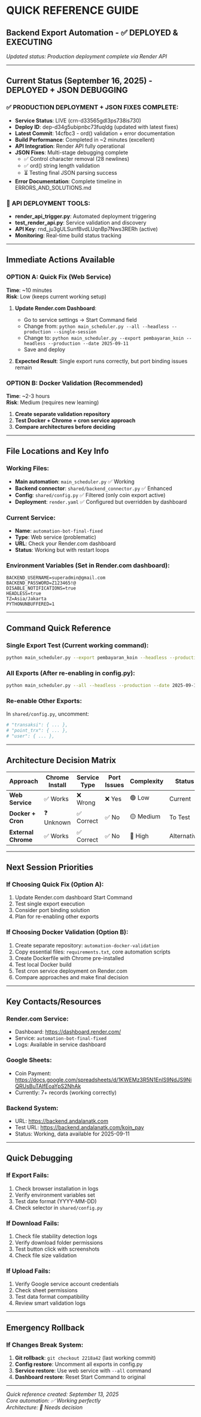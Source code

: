 # QUICK REFERENCE GUIDE
## Backend Export Automation - ✅ DEPLOYED & EXECUTING

*Updated status: Production deployment complete via Render API*

---

## Current Status (September 16, 2025) - DEPLOYED + JSON DEBUGGING

### ✅ **PRODUCTION DEPLOYMENT + JSON FIXES COMPLETE:**
- **Service Status**: LIVE (crn-d33565gdl3ps738is730)
- **Deploy ID**: dep-d34g5ubipnbc73fuqldg (updated with latest fixes)
- **Latest Commit**: 14cfbc3 - ord() validation + error documentation
- **Build Performance**: Completed in ~2 minutes (excellent)
- **API Integration**: Render API fully operational
- **JSON Fixes**: Multi-stage debugging complete
  - ✅ Control character removal (28 newlines)
  - ✅ ord() string length validation
  - ⏳ Testing final JSON parsing success
- **Error Documentation**: Complete timeline in ERRORS_AND_SOLUTIONS.md

### 🚀 **API DEPLOYMENT TOOLS:**
- **render_api_trigger.py**: Automated deployment triggering
- **test_render_api.py**: Service validation and discovery
- **API Key**: rnd_ju3gULSunfBvdLUqnBp7Nws3RERh (active)
- **Monitoring**: Real-time build status tracking

---

## Immediate Actions Available

### **OPTION A: Quick Fix (Web Service)**
**Time**: ~10 minutes  
**Risk**: Low (keeps current working setup)

1. **Update Render.com Dashboard**:
   - Go to service settings → Start Command field
   - Change from: `python main_scheduler.py --all --headless --production --single-session`
   - Change to: `python main_scheduler.py --export pembayaran_koin --headless --production --date 2025-09-11`
   - Save and deploy

2. **Expected Result**: Single export runs correctly, but port binding issues remain

### **OPTION B: Docker Validation (Recommended)**
**Time**: ~2-3 hours  
**Risk**: Medium (requires new learning)

1. **Create separate validation repository**
2. **Test Docker + Chrome + cron service approach**
3. **Compare architectures before deciding**

---

## File Locations and Key Info

### **Working Files**:
- **Main automation**: `main_scheduler.py` ✅ Working
- **Backend connector**: `shared/backend_connector.py` ✅ Enhanced  
- **Config**: `shared/config.py` ✅ Filtered (only coin export active)
- **Deployment**: `render.yaml` ✅ Configured but overridden by dashboard

### **Current Service**:
- **Name**: `automation-bot-final-fixed`
- **Type**: Web service (problematic)
- **URL**: Check your Render.com dashboard
- **Status**: Working but with restart loops

### **Environment Variables** (Set in Render.com dashboard):
```
BACKEND_USERNAME=superadmin@gmail.com
BACKEND_PASSWORD=Z123465!@
DISABLE_NOTIFICATIONS=true
HEADLESS=true
TZ=Asia/Jakarta
PYTHONUNBUFFERED=1
```

---

## Command Quick Reference

### **Single Export Test** (Current working command):
```bash
python main_scheduler.py --export pembayaran_koin --headless --production --date 2025-09-11
```

### **All Exports** (After re-enabling in config.py):
```bash
python main_scheduler.py --all --headless --production --date 2025-09-11
```

### **Re-enable Other Exports**:
In `shared/config.py`, uncomment:
```python
# "transaksi": { ... },
# "point_trx": { ... }, 
# "user": { ... },
```

---

## Architecture Decision Matrix

| Approach | Chrome Install | Service Type | Port Issues | Complexity | Status |
|----------|---------------|--------------|-------------|------------|---------|
| **Web Service** | ✅ Works | ❌ Wrong | ❌ Yes | 🟢 Low | Current |
| **Docker + Cron** | ❓ Unknown | ✅ Correct | ✅ No | 🟡 Medium | To Test |
| **External Chrome** | ✅ Works | ✅ Correct | ✅ No | 🔴 High | Alternative |

---

## Next Session Priorities

### **If Choosing Quick Fix (Option A)**:
1. Update Render.com dashboard Start Command
2. Test single export execution
3. Consider port binding solution
4. Plan for re-enabling other exports

### **If Choosing Docker Validation (Option B)**:
1. Create separate repository: `automation-docker-validation`
2. Copy essential files: `requirements.txt`, core automation scripts
3. Create Dockerfile with Chrome pre-installed
4. Test local Docker build
5. Test cron service deployment on Render.com
6. Compare approaches and make final decision

---

## Key Contacts/Resources

### **Render.com Service**:
- Dashboard: https://dashboard.render.com/
- Service: `automation-bot-final-fixed`
- Logs: Available in service dashboard

### **Google Sheets**:
- Coin Payment: https://docs.google.com/spreadsheets/d/1KWEMz3R5N1EnlS9NdJS9NiQRUsBuTAIfEoaYpS2NhAk
- Currently: 7+ records (working correctly)

### **Backend System**:
- URL: https://backend.andalanatk.com
- Test URL: https://backend.andalanatk.com/koin_pay
- Status: Working, data available for 2025-09-11

---

## Quick Debugging

### **If Export Fails**:
1. Check browser installation in logs
2. Verify environment variables set
3. Test date format (YYYY-MM-DD)
4. Check selector in `shared/config.py`

### **If Download Fails**:
1. Check file stability detection logs
2. Verify download folder permissions  
3. Test button click with screenshots
4. Check file size validation

### **If Upload Fails**:
1. Verify Google service account credentials
2. Check sheet permissions
3. Test data format compatibility
4. Review smart validation logs

---

## Emergency Rollback

### **If Changes Break System**:
1. **Git rollback**: `git checkout 2218a42` (last working commit)
2. **Config restore**: Uncomment all exports in config.py
3. **Service restore**: Use web service with `--all` command
4. **Dashboard restore**: Reset Start Command to original

---

*Quick reference created: September 13, 2025*  
*Core automation: ✅ Working perfectly*  
*Architecture: 🔄 Needs decision*
